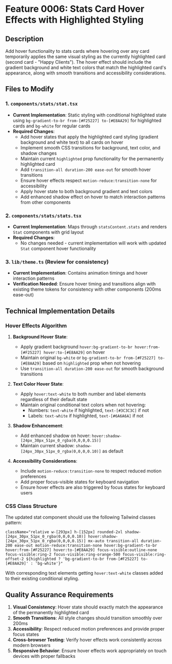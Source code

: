 # Feature 0006: Stats Card Hover Effects with Highlighted Styling

## Description
Add hover functionality to stats cards where hovering over any card temporarily applies the same visual styling as the currently highlighted card (second card - "Happy Clients"). The hover effect should include the gradient background and white text colors that match the highlighted card's appearance, along with smooth transitions and accessibility considerations.

## Files to Modify

### 1. `components/stats/stat.tsx`
- **Current Implementation**: Static styling with conditional highlighted state using `bg-gradient-to-br from-[#F25227] to-[#E8AA29]` for highlighted cards and `bg-white` for regular cards
- **Required Changes**:
  - Add hover states that apply the highlighted card styling (gradient background and white text) to all cards on hover
  - Implement smooth CSS transitions for background, text color, and shadow changes
  - Maintain current `highlighted` prop functionality for the permanently highlighted card
  - Add `transition-all duration-200 ease-out` for smooth hover transitions
  - Ensure hover effects respect `motion-reduce:transition-none` for accessibility
  - Apply hover state to both background gradient and text colors
  - Add enhanced shadow effect on hover to match interaction patterns from other components

### 2. `components/stats/stats.tsx` 
- **Current Implementation**: Maps through `statsContent.stats` and renders `Stat` components with grid layout
- **Required Changes**: 
  - No changes needed - current implementation will work with updated `Stat` component hover functionality

### 3. `lib/theme.ts` (Review for consistency)
- **Current Implementation**: Contains animation timings and hover interaction patterns
- **Verification Needed**: Ensure hover timing and transitions align with existing theme tokens for consistency with other components (200ms ease-out)

## Technical Implementation Details

### Hover Effects Algorithm
1. **Background Hover State**:
   - Apply gradient background `hover:bg-gradient-to-br hover:from-[#F25227] hover:to-[#E8AA29]` on hover
   - Maintain original `bg-white` or `bg-gradient-to-br from-[#F25227] to-[#E8AA29]` based on `highlighted` prop when not hovering
   - Use `transition-all duration-200 ease-out` for smooth background transitions

2. **Text Color Hover State**:
   - Apply `hover:text-white` to both number and label elements regardless of their default state
   - Maintain original conditional text colors when not hovering:
     - Numbers: `text-white` if highlighted, `text-[#3C3C3C]` if not
     - Labels: `text-white` if highlighted, `text-[#6A6A6A]` if not

3. **Shadow Enhancement**:
   - Add enhanced shadow on hover: `hover:shadow-[24px_30px_51px_0_rgba(0,0,0,0.15)]`
   - Maintain current shadow: `shadow-[24px_30px_51px_0_rgba(0,0,0,0.10)]` as default

4. **Accessibility Considerations**:
   - Include `motion-reduce:transition-none` to respect reduced motion preferences
   - Add proper focus-visible states for keyboard navigation
   - Ensure hover effects are also triggered by focus states for keyboard users

### CSS Class Structure
The updated stat component should use the following Tailwind classes pattern:
```
className="relative w-[293px] h-[152px] rounded-2xl shadow-[24px_30px_51px_0_rgba(0,0,0,0.10)] hover:shadow-[24px_30px_51px_0_rgba(0,0,0,0.15)] mx-auto transition-all duration-200 ease-out motion-reduce:transition-none hover:bg-gradient-to-br hover:from-[#F25227] hover:to-[#E8AA29] focus-visible:outline-none focus-visible:ring-2 focus-visible:ring-orange-500 focus-visible:ring-offset-2 ${highlighted ? 'bg-gradient-to-br from-[#F25227] to-[#E8AA29]' : 'bg-white'}"
```

With corresponding text elements getting `hover:text-white` classes added to their existing conditional styling.

## Quality Assurance Requirements
1. **Visual Consistency**: Hover state should exactly match the appearance of the permanently highlighted card
2. **Smooth Transitions**: All style changes should transition smoothly over 200ms
3. **Accessibility**: Respect reduced motion preferences and provide proper focus states
4. **Cross-browser Testing**: Verify hover effects work consistently across modern browsers
5. **Responsive Behavior**: Ensure hover effects work appropriately on touch devices with proper fallbacks
